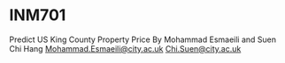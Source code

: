 # INM701
Predict US King County Property Price
By Mohammad Esmaeili and Suen Chi Hang
Mohammad.Esmaeili@city.ac.uk
Chi.Suen@city.ac.uk
